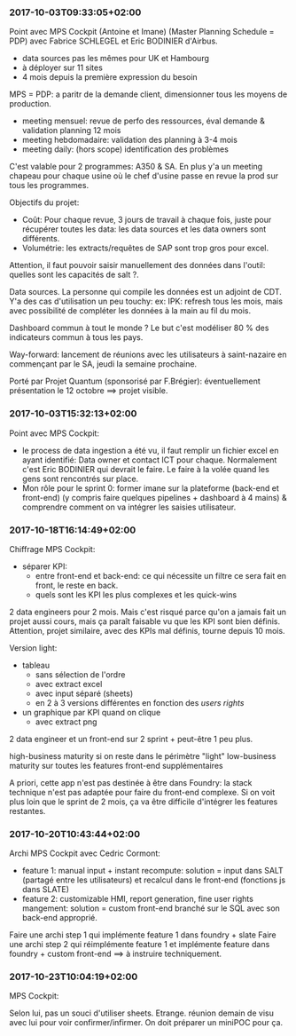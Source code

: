 
### 2017-10-03T09:33:05+02:00

Point avec MPS Cockpit (Antoine et Imane) (Master Planning Schedule = PDP) avec Fabrice SCHLEGEL et Eric BODINIER d'Airbus.

- data sources pas les mêmes pour UK et Hambourg
- à déployer sur 11 sites
- 4 mois depuis la première expression du besoin

MPS = PDP: a paritr de la demande client, dimensionner tous les moyens de production.

- meeting mensuel: revue de perfo des ressources, éval demande & validation planning 12 mois
- meeting hebdomadaire: validation des planning à 3-4 mois
- meeting daily: (hors scope) identification des problèmes

C'est valable pour 2 programmes: A350 & SA. En plus y'a un meeting chapeau pour chaque usine où le chef d'usine passe en revue la prod sur tous les programmes.

Objectifs du projet:

- Coût: Pour chaque revue, 3 jours de travail à chaque fois, juste pour récupérer toutes les data: les data sources et les data owners sont différents.
- Volumétrie: les extracts/requêtes de SAP sont trop gros pour excel.

Attention, il faut pouvoir saisir manuellement des données dans l'outil: quelles sont les capacités de salt ?.

Data sources. La personne qui compile les données est un adjoint de CDT. Y'a des cas d'utilisation un peu touchy: ex: IPK: refresh tous les mois, mais avec possibilité de compléter les données à la main au fil du mois.

Dashboard commun à tout le monde ? Le but c'est modéliser 80 % des indicateurs commun à tous les pays.

Way-forward: lancement de réunions avec les utilisateurs à saint-nazaire en commençant par le SA, jeudi la semaine prochaine.

Porté par Projet Quantum (sponsorisé par F.Brégier): éventuellement présentation le 12 octobre ==> projet visible.

### 2017-10-03T15:32:13+02:00

Point avec MPS Cockpit:

- le process de data ingestion a été vu, il faut remplir un fichier excel en ayant identifié: Data owner et contact ICT pour chaque. Normalement c'est Eric BODINIER qui devrait le faire. Le faire à la volée quand les gens sont rencontrés sur place.
- Mon rôle pour le sprint 0: former imane sur la plateforme (back-end et front-end) (y compris faire quelques pipelines + dashboard à 4 mains) & comprendre comment on va intégrer les saisies utilisateur.

### 2017-10-18T16:14:49+02:00

Chiffrage MPS Cockpit:

- séparer KPI:
    - entre front-end et back-end: ce qui nécessite un filtre ce sera fait en front, le reste en back.
    - quels sont les KPI les plus complexes et les quick-wins

2 data engineers pour 2 mois. Mais c'est risqué parce qu'on a jamais fait un projet aussi cours, mais ça paraît faisable vu que les KPI sont bien définis. Attention, projet similaire, avec des KPIs mal définis, tourne depuis 10 mois.

Version light:
- tableau
    - sans sélection de l'ordre
    - avec extract excel
    - avec input séparé (sheets)
    - en 2 à 3 versions différentes en fonction des _users rights_
- un graphique par KPI quand on clique
    - avec extract png

2 data engineer et un front-end sur 2 sprint + peut-être 1 peu plus.

high-business maturity si on reste dans le périmètre "light"
low-business maturity sur toutes les features front-end supplémentaires

A priori, cette app n'est pas destinée à être dans Foundry: la stack technique n'est pas adaptée pour faire du front-end complexe. Si on voit plus loin que le sprint de 2 mois, ça va être difficile d'intégrer les features restantes.

### 2017-10-20T10:43:44+02:00

Archi MPS Cockpit avec Cedric Cormont:

- feature 1: manual input + instant recompute: solution = input dans SALT (partagé entre les utilisateurs) et recalcul dans le front-end (fonctions js dans SLATE)
- feature 2: customizable HMI, report generation, fine user rights mangement: solution = custom front-end branché sur le SQL avec son back-end approprié.

Faire une archi step 1 qui implémente feature 1 dans foundry + slate
Faire une archi step 2 qui réimplémente feature 1 et implémente feature dans foundry + custom front-end ==> à instruire techniquement.

### 2017-10-23T10:04:19+02:00

MPS Cockpit:

Selon lui, pas un souci d'utiliser sheets. Etrange. réunion demain de visu avec lui pour voir confirmer/infirmer. On doit préparer un miniPOC pour ça.
